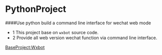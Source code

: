 # PythonProject
####Use python build a command line interface for wechat web mode

- 1 This project base on `wxbot` source code.
- 2 Provide all web version wechat function via command line interface.

[BaseProject:Wxbot](https://github.com/liuwons/wxBot)
